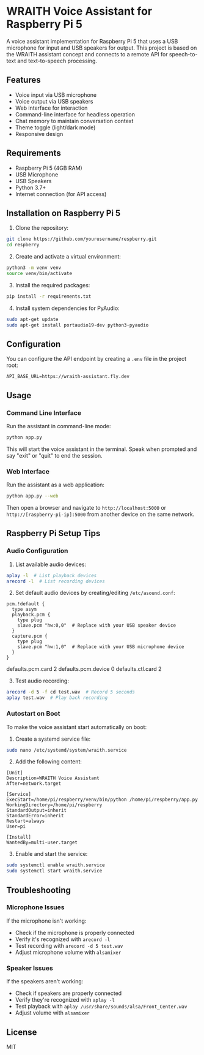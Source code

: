 # WRAITH Voice Assistant for Raspberry Pi 5

A voice assistant implementation for Raspberry Pi 5 that uses a USB microphone for input and USB speakers for output. This project is based on the WRAITH assistant concept and connects to a remote API for speech-to-text and text-to-speech processing.

## Features

- Voice input via USB microphone
- Voice output via USB speakers
- Web interface for interaction
- Command-line interface for headless operation
- Chat memory to maintain conversation context
- Theme toggle (light/dark mode)
- Responsive design

## Requirements

- Raspberry Pi 5 (4GB RAM)
- USB Microphone
- USB Speakers
- Python 3.7+
- Internet connection (for API access)

## Installation on Raspberry Pi 5

1. Clone the repository:
```bash
git clone https://github.com/yourusername/respberry.git
cd respberry
```

2. Create and activate a virtual environment:
```bash
python3 -m venv venv
source venv/bin/activate
```

3. Install the required packages:
```bash
pip install -r requirements.txt
```

4. Install system dependencies for PyAudio:
```bash
sudo apt-get update
sudo apt-get install portaudio19-dev python3-pyaudio
```

## Configuration

You can configure the API endpoint by creating a `.env` file in the project root:

```
API_BASE_URL=https://wraith-assistant.fly.dev
```

## Usage

### Command Line Interface

Run the assistant in command-line mode:

```bash
python app.py
```

This will start the voice assistant in the terminal. Speak when prompted and say "exit" or "quit" to end the session.

### Web Interface

Run the assistant as a web application:

```bash
python app.py --web
```

Then open a browser and navigate to `http://localhost:5000` or `http://[raspberry-pi-ip]:5000` from another device on the same network.

## Raspberry Pi Setup Tips

### Audio Configuration

1. List available audio devices:
```bash
aplay -l  # List playback devices
arecord -l  # List recording devices
```

2. Set default audio devices by creating/editing `/etc/asound.conf`:
```
pcm.!default {
  type asym
  playback.pcm {
    type plug
    slave.pcm "hw:0,0"  # Replace with your USB speaker device
  }
  capture.pcm {
    type plug
    slave.pcm "hw:1,0"  # Replace with your USB microphone device
  }
}
```


defaults.pcm.card 2
defaults.pcm.device 0
defaults.ctl.card 2

3. Test audio recording:
```bash
arecord -d 5 -f cd test.wav  # Record 5 seconds
aplay test.wav  # Play back recording
```

### Autostart on Boot

To make the voice assistant start automatically on boot:

1. Create a systemd service file:
```bash
sudo nano /etc/systemd/system/wraith.service
```

2. Add the following content:
```
[Unit]
Description=WRAITH Voice Assistant
After=network.target

[Service]
ExecStart=/home/pi/respberry/venv/bin/python /home/pi/respberry/app.py
WorkingDirectory=/home/pi/respberry
StandardOutput=inherit
StandardError=inherit
Restart=always
User=pi

[Install]
WantedBy=multi-user.target
```

3. Enable and start the service:
```bash
sudo systemctl enable wraith.service
sudo systemctl start wraith.service
```

## Troubleshooting

### Microphone Issues

If the microphone isn't working:
- Check if the microphone is properly connected
- Verify it's recognized with `arecord -l`
- Test recording with `arecord -d 5 test.wav`
- Adjust microphone volume with `alsamixer`

### Speaker Issues

If the speakers aren't working:
- Check if speakers are properly connected
- Verify they're recognized with `aplay -l`
- Test playback with `aplay /usr/share/sounds/alsa/Front_Center.wav`
- Adjust volume with `alsamixer`

## License

MIT
